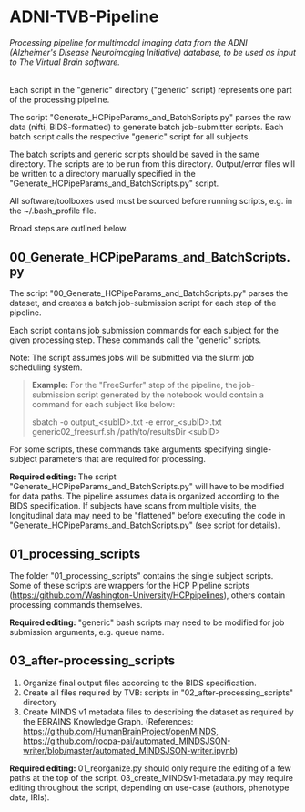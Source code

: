 # ADNI-TVB-Pipeline

###### Processing pipeline for multimodal imaging data from the ADNI (Alzheimer's Disease Neuroimaging Initiative) database, to be used as input to The Virtual Brain software.

Each script in the "generic" directory ("generic" script) represents one part of the processing pipeline.

The script "Generate_HCPipeParams_and_BatchScripts.py" parses the raw data (nifti, BIDS-formatted) to generate batch job-submitter scripts. Each batch script calls the respective "generic" script for all subjects.

The batch scripts and generic scripts should be saved in the same directory. The scripts are to be run from this directory. Output/error files will be written to a directory manually specified in the "Generate_HCPipeParams_and_BatchScripts.py" script.

All software/toolboxes used must be sourced before running scripts, e.g. in the ~/.bash_profile file.

Broad steps are outlined below.

## 00_Generate_HCPipeParams_and_BatchScripts.py

The script "00_Generate_HCPipeParams_and_BatchScripts.py" parses the dataset, and creates a batch job-submission script for each step of the pipeline.

Each script contains job submission commands for each subject for the given processing step. These commands call the "generic" scripts.

Note: The script assumes jobs will be submitted via the slurm job scheduling system.

> **Example:**  For the "FreeSurfer" step of the pipeline, the job-submission script generated by the notebook would contain a command for each subject like below:
>
> sbatch -o output_\<subID>.txt -e error_\<subID>.txt generic02_freesurf.sh /path/to/resultsDir \<subID>

For some scripts, these commands take arguments specifying single-subject parameters that are required for processing.

**Required editing:** The script "Generate_HCPipeParams_and_BatchScripts.py" will have to be modified for data paths. The pipeline assumes data is organized according to the BIDS specification. If subjects have scans from multiple visits, the longitudinal data may need to be "flattened" before executing the code in "Generate_HCPipeParams_and_BatchScripts.py" (see script for details).

## 01_processing_scripts
The folder "01_processing_scripts" contains the single subject scripts. Some of these scripts are wrappers for the HCP Pipeline scripts (https://github.com/Washington-University/HCPpipelines), others contain processing commands themselves.

**Required editing:** "generic" bash scripts may need to be modified for job submission arguments, e.g. queue name.

## 03_after-processing_scripts
1. Organize final output files according to the BIDS specification.
2. Create all files required by TVB: scripts in "02_after-processing_scripts" directory
3. Create MINDS v1 metadata files to describing the dataset as required by the EBRAINS Knowledge Graph. (References: https://github.com/HumanBrainProject/openMINDS, https://github.com/roopa-pai/automated_MINDSJSON-writer/blob/master/automated_MINDSJSON-writer.ipynb)

**Required editing:** 01_reorganize.py should only require the editing of a few paths at the top of the script. 03_create_MINDSv1-metadata.py may require editing throughout the script, depending on use-case (authors, phenotype data, IRIs).
